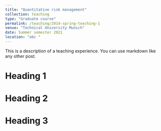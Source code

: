 ```yaml
---
title: "Quantitative risk management"
collection: teaching
type: "Graduate course"
permalink: /teaching/2014-spring-teaching-1
venue: "Technical University Munich"
date: Summer semester 2021
location: "abc "
---
```


 This is a description of a teaching experience. You can use markdown like any other post.

Heading 1
======

Heading 2
======

Heading 3
====== 